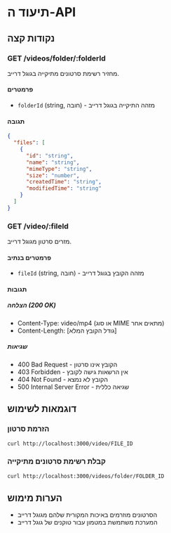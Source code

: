# תיעוד ה-API

## נקודות קצה

### GET /videos/folder/:folderId
מחזיר רשימת סרטונים מתיקייה בגוגל דרייב.

#### פרמטרים
- `folderId` (string, חובה) - מזהה התיקייה בגוגל דרייב

#### תגובה
```json
{
  "files": [
    {
      "id": "string",
      "name": "string",
      "mimeType": "string",
      "size": "number",
      "createdTime": "string",
      "modifiedTime": "string"
    }
  ]
}
```

### GET /video/:fileId
מזרים סרטון מגוגל דרייב.

#### פרמטרים בנתיב
- `fileId` (string, חובה) - מזהה הקובץ בגוגל דרייב

#### תגובות

##### הצלחה (200 OK)
- Content-Type: video/mp4 (או סוג MIME מתאים אחר)
- Content-Length: [גודל הקובץ המלא]

##### שגיאות
- 400 Bad Request - הקובץ אינו סרטון
- 403 Forbidden - אין הרשאות גישה לקובץ
- 404 Not Found - הקובץ לא נמצא
- 500 Internal Server Error - שגיאה כללית

## דוגמאות לשימוש

### הזרמת סרטון
```bash
curl http://localhost:3000/video/FILE_ID
```

### קבלת רשימת סרטונים מתיקייה
```bash
curl http://localhost:3000/videos/folder/FOLDER_ID
```

## הערות מימוש
- הסרטונים מוזרמים באיכות המקורית שלהם מגוגל דרייב
- המערכת משתמשת במטמון עבור טוקנים של גוגל דרייב
